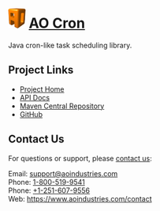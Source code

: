 # [<img src="ao-logo.png" alt="AO Logo" width="35" height="40">](https://www.aoindustries.com/) [AO Cron](https://www.aoindustries.com/ao-cron/)
Java cron-like task scheduling library.

## Project Links
* [Project Home](https://www.aoindustries.com/ao-cron/)
* [API Docs](https://www.aoindustries.com/ao-cron/apidocs/)
* [Maven Central Repository](https://search.maven.org/#search|gav|1|g:%22com.aoindustries%22%20AND%20a:%22ao-cron%22)
* [GitHub](https://github.com/aoindustries/ao-cron)

## Contact Us
For questions or support, please [contact us](https://www.aoindustries.com/contact):

Email: [support@aoindustries.com](mailto:support@aoindustries.com)  
Phone: [1-800-519-9541](tel:1-800-519-9541)  
Phone: [+1-251-607-9556](tel:+1-251-607-9556)  
Web: https://www.aoindustries.com/contact
